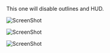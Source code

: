 This one will disable outlines and HUD.

![ScreenShot](http://i.imgur.com/11izYFk.png)

![ScreenShot](http://i.imgur.com/YCYbVZ5.jpg)

![ScreenShot](http://i.imgur.com/F1G2sI3.jpg)
